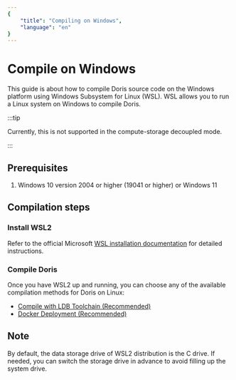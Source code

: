 ```yaml
---
{
    "title": "Compiling on Windows",
    "language": "en"
}
---
```


<!--
Licensed to the Apache Software Foundation (ASF) under one
or more contributor license agreements. See the NOTICE file
distributed with this work for additional information
regarding copyright ownership. The ASF licenses this file
to you under the Apache License, Version 2.0 (the
"License"); you may not use this file except in compliance
with the License. You may obtain a copy of the License at

   http://www.apache.org/licenses/LICENSE-2.0

Unless required by applicable law or agreed to in writing,
software distributed under the License is distributed on an
"AS IS" BASIS, WITHOUT WARRANTIES OR CONDITIONS OF ANY
KIND, either express or implied. See the License for the
specific language governing permissions and limitations
under the License.
-->

# Compile on Windows 

This guide is about how to compile Doris source code on the Windows platform using Windows Subsystem for Linux (WSL). WSL allows you to run a Linux system on Windows to compile Doris.

:::tip

Currently, this is not supported in the compute-storage decoupled mode.

:::

## Prerequisites

1. Windows 10 version 2004 or higher (19041 or higher) or Windows 11

## Compilation steps

### Install WSL2

Refer to the official Microsoft [WSL installation documentation](https://learn.microsoft.com/en-us/windows/wsl/install) for detailed instructions.

### Compile Doris

Once you have WSL2 up and running, you can choose any of the available compilation methods for Doris on Linux:

- [Compile with LDB Toolchain (Recommended)](https://selectdb.feishu.cn/wiki/IjA4w6tXZibnAXkyWTqcVzScn7b)
- [Docker Deployment (Recommended)](https://selectdb.feishu.cn/wiki/P2riwmN8hiqcfukBt1Pc4AKXnXc)

## Note

By default, the data storage drive of WSL2 distribution is the C drive. If needed, you can switch the storage drive in advance to avoid filling up the system drive.
